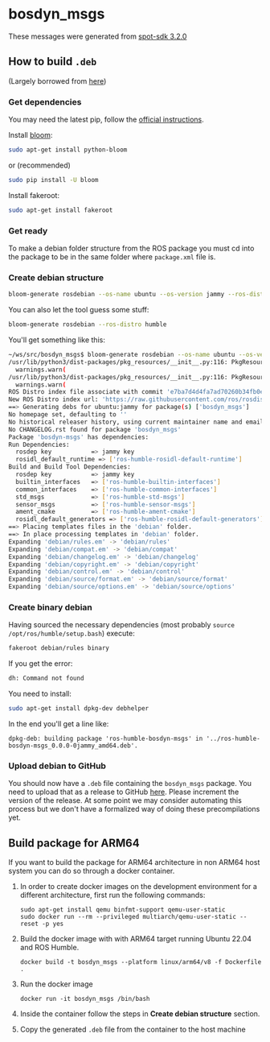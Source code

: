 # bosdyn_msgs

These messages were generated from [spot-sdk 3.2.0](https://github.com/boston-dynamics/spot-sdk/releases/tag/v3.2.0)

## How to build `.deb`

(Largely borrowed from [here](https://gist.github.com/awesomebytes/196eab972a94dd8fcdd69adfe3bd1152))

### Get dependencies

You may need the latest pip, follow the [official instructions](https://pip.pypa.io/en/stable/installing/).

Install [bloom](http://ros-infrastructure.github.io/bloom/):

```bash
sudo apt-get install python-bloom
```

or (recommended)

```bash
sudo pip install -U bloom
```

Install fakeroot:

```bash
sudo apt-get install fakeroot
```

### Get ready

To make a debian folder structure from the ROS package you must cd into
the package to be in the same folder where `package.xml` file is.

### Create debian structure

```bash
bloom-generate rosdebian --os-name ubuntu --os-version jammy --ros-distro humble
```

You can also let the tool guess some stuff:

```bash
bloom-generate rosdebian --ros-distro humble
```

You'll get something like this:

```bash
~/ws/src/bosdyn_msgs$ bloom-generate rosdebian --os-name ubuntu --os-version jammy --ros-distro humble
/usr/lib/python3/dist-packages/pkg_resources/__init__.py:116: PkgResourcesDeprecationWarning:  is an invalid version and will not be supported in a future release
  warnings.warn(
/usr/lib/python3/dist-packages/pkg_resources/__init__.py:116: PkgResourcesDeprecationWarning:  is an invalid version and will not be supported in a future release
  warnings.warn(
ROS Distro index file associate with commit 'e7ba7d4d4fa7ad70260b34fb0e03f4b96e6f62bb'
New ROS Distro index url: 'https://raw.githubusercontent.com/ros/rosdistro/e7ba7d4d4fa7ad70260b34fb0e03f4b96e6f62bb/index-v4.yaml'
==> Generating debs for ubuntu:jammy for package(s) ['bosdyn_msgs']
No homepage set, defaulting to ''
No historical releaser history, using current maintainer name and email for each versioned changelog entry.
No CHANGELOG.rst found for package 'bosdyn_msgs'
Package 'bosdyn-msgs' has dependencies:
Run Dependencies:
  rosdep key           => jammy key
  rosidl_default_runtime => ['ros-humble-rosidl-default-runtime']
Build and Build Tool Dependencies:
  rosdep key           => jammy key
  builtin_interfaces   => ['ros-humble-builtin-interfaces']
  common_interfaces    => ['ros-humble-common-interfaces']
  std_msgs             => ['ros-humble-std-msgs']
  sensor_msgs          => ['ros-humble-sensor-msgs']
  ament_cmake          => ['ros-humble-ament-cmake']
  rosidl_default_generators => ['ros-humble-rosidl-default-generators']
==> Placing templates files in the 'debian' folder.
==> In place processing templates in 'debian' folder.
Expanding 'debian/rules.em' -> 'debian/rules'
Expanding 'debian/compat.em' -> 'debian/compat'
Expanding 'debian/changelog.em' -> 'debian/changelog'
Expanding 'debian/copyright.em' -> 'debian/copyright'
Expanding 'debian/control.em' -> 'debian/control'
Expanding 'debian/source/format.em' -> 'debian/source/format'
Expanding 'debian/source/options.em' -> 'debian/source/options'

```

### Create binary debian

Having sourced the necessary dependencies (most probably `source /opt/ros/humble/setup.bash`) execute:

```bash
fakeroot debian/rules binary
```

If you get the error:

```bash
dh: Command not found
```

You need to install:

```bash
sudo apt-get install dpkg-dev debhelper
```

In the end you'll get a line like:

```
dpkg-deb: building package 'ros-humble-bosdyn-msgs' in '../ros-humble-bosdyn-msgs_0.0.0-0jammy_amd64.deb'.
```

### Upload debian to GitHub

You should now have a `.deb` file containing the `bosdyn_msgs` package. You need to upload that as a release to GitHub [here](https://docs.github.com/en/repositories/releasing-projects-on-github/managing-releases-in-a-repository). Please increment the version of the release. At some point we may consider automating this process but we don't have a formalized way of doing these precompilations yet.

## Build package for ARM64

If you want to build the package for ARM64 architecture in non ARM64 host system you can do so through a docker container.

1.  In order to create docker images on the development environment for a different architecture, first run the following commands:

    ```
    sudo apt-get install qemu binfmt-support qemu-user-static
    sudo docker run --rm --privileged multiarch/qemu-user-static --reset -p yes
    ```

2.  Build the docker image with with ARM64 target running Ubuntu 22.04 and ROS Humble.

    ```
    docker build -t bosdyn_msgs --platform linux/arm64/v8 -f Dockerfile .
    ```

3.  Run the docker image

    ```
    docker run -it bosdyn_msgs /bin/bash
    ```

4.  Inside the container follow the steps in **Create debian structure** section.

5.  Copy the generated `.deb` file from the container to the host machine
